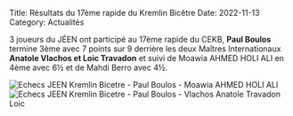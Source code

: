Title: Résultats du 17ème rapide du Kremlin Bicêtre
Date: 2022-11-13
Category: Actualités

3 joueurs du JÉEN ont participé au 17ème rapide du CEKB, <strong>Paul Boulos</strong> termine 3ème avec 7 points sur 9
derrière les deux Maîtres Internationaux <strong>Anatole Vlachos et Loic Travadon</strong> et suivi de Moawia AHMED HOLI ALI en 4ème avec 6½
et de Mahdi Berro avec 4½.

<!--div align="center" >
    <img src="{static}/images/JEEN_echecs_Kremlin_Bicetre_2022-11-13_Boulos_Paul.jpeg" width="400" alt="Echecs JEEN Kremlin Bicetre - Paul Boulos - Moawia AHMED HOLI ALI"/>
</div>

<div align="center" >
    <img src="{static}/images/JEEN_echecs_Kremlin_Bicetre_2022-11-13_Vlachos_Anatole_Travadon_Loic_Boulos_Paul.jpeg" alt="Echecs JEEN Kremlin Bicetre - Paul Boulos - Vlachos Anatole Travadon Loic" width="400" />
</div-->
<!-- Fotorama -->
<div class="fotorama" data-width="700" data-ratio="700/467" data-max-width="100%">
  <img src="{static}/images/JEEN_echecs_Kremlin_Bicetre_2022-11-13_Boulos_Paul.jpeg" alt="Echecs JEEN Kremlin Bicetre - Paul Boulos - Moawia AHMED HOLI ALI"/>
  <img src="{static}/images/JEEN_echecs_Kremlin_Bicetre_2022-11-13_Vlachos_Anatole_Travadon_Loic_Boulos_Paul.jpeg" alt="Echecs JEEN Kremlin Bicetre - Paul Boulos - Vlachos Anatole Travadon Loic"/>
</div>
